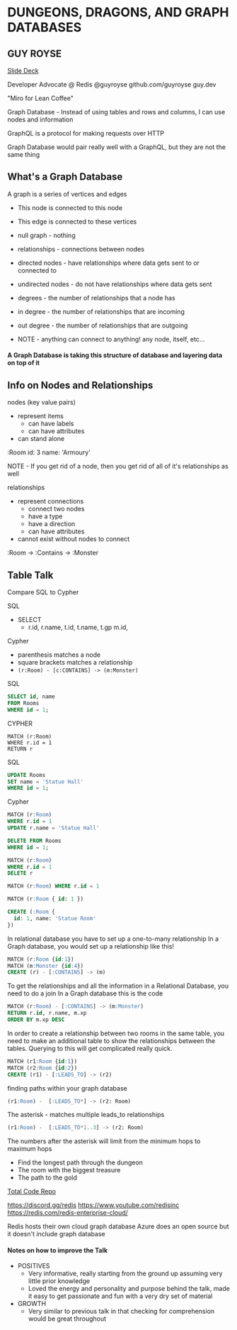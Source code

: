 # DUNGEONS, DRAGONS, AND GRAPH DATABASES

## GUY ROYSE

[Slide Deck](https://github.com/guyroyse/dnd-and-graph-databases/tree/main/slides)

Developer Advocate @ Redis
@guyroyse
github.com/guyroyse
guy.dev

"Miro for Lean Coffee"

Graph Database - Instead of using tables and rows and columns, I can use nodes and information

GraphQL is a protocol for making requests over HTTP

Graph Database would pair really well with a GraphQL, but they are not the same thing

## What's a Graph Database

A graph is a series of vertices and edges

- This node is connected to this node
- This edge is connected to these vertices

- null graph - nothing
- relationships - connections between nodes
- directed nodes - have relationships where data gets sent to or connected to
- undirected nodes - do not have relationships where data gets sent
- degrees - the number of relationships that a node has
- in degree - the number of relationships that are incoming
- out degree - the number of relationships that are outgoing
- NOTE - anything can connect to anything! any node, itself, etc...

#### A Graph Database is taking this structure of database and layering data on top of it

## Info on Nodes and Relationships

nodes (key value pairs)

- represent items
  - can have labels
  - can have attributes
- can stand alone

:Room
id: 3
name: 'Armoury'

NOTE - If you get rid of a node, then you get rid of all of it's relationships as well

relationships

- represent connections
  - connect two nodes
  - have a type
  - have a direction
  - can have attributes
- cannot exist without nodes to connect

:Room -> :Contains -> :Monster

## Table Talk

Compare SQL to Cypher

SQL

- SELECT
  - r.id, r.name, t.id, t.name, t.gp m.id,

Cypher

- parenthesis matches a node
- square brackets matches a relationship
- `(r:Room) - [c:CONTAINS] -> (m:Monster)`

SQL

```sql
SELECT id, name
FROM Rooms
WHERE id = 1;
```

CYPHER

```
MATCH (r:Room)
WHERE r.id = 1
RETURN r
```

SQL

```sql
UPDATE Rooms
SET name = 'Statue Hall'
WHERE id = 1;
```

Cypher

```sql
MATCH (r:Room)
WHERE r.id = 1
UPDATE r.name = 'Statue Hall'

DELETE FROM Rooms
WHERE id = 1;

MATCH (r:Room)
WHERE r.id = 1
DELETE r

MATCH (r:Room) WHERE r.id = 1

MATCH (r:Room { id: 1 })

CREATE (:Room {
  id: 1, name: 'Statue Room'
})
```

In relational database you have to set up a one-to-many relationship
In a Graph database, you would set up a relationship like this!

```sql
MATCH (r:Room {id:1})
MATCH (m:Monster {id:4})
CREATE (r) - [:CONTAINS] -> (m)
```

To get the relationships and all the information in a Relational Database, you need to do a join
In a Graph database this is the code

```sql
MATCH (r:Room) - [:CONTAINS] -> (m:Monster)
RETURN r.id, r.name, m.xp
ORDER BY m.xp DESC
```

In order to create a relationship between two rooms in the same table, you need to make an additional table to show the relationships between the tables. Querying to this will get complicated really quick.

```sql
MATCH (r1:Room {id:1})
MATCH (r2:Room {id:2})
CREATE (r1) - [:LEADS_TO] -> (r2)
```

finding paths within your graph database

```sql
(r1:Room) -  [:LEADS_TO*] -> (r2: Room)
```

The asterisk - matches multiple leads_to relationships

```sql
(r1:Room) -  [:LEADS_TO*1..3] -> (r2: Room)
```

The numbers after the asterisk will limit from the minimum hops to maximum hops

- Find the longest path through the dungeon
- The room with the biggest treasure
- The path to the gold

[Total Code Repo](https://github.com/guyroyse/dnd-and-graph-databases)

https://discord.gg/redis
https://www.youtube.com/redisinc
https://redis.com/redis-enterprise-cloud/

Redis hosts their own cloud graph database
Azure does an open source but it doesn't include graph database

#### Notes on how to improve the Talk

- POSITIVES
  - Very informative, really starting from the ground up assuming very little prior knowledge
  - Loved the energy and personality and purpose behind the talk, made it easy to get passionate and fun with a very dry set of material
- GROWTH
  - Very similar to previous talk in that checking for comprehension would be great throughout
